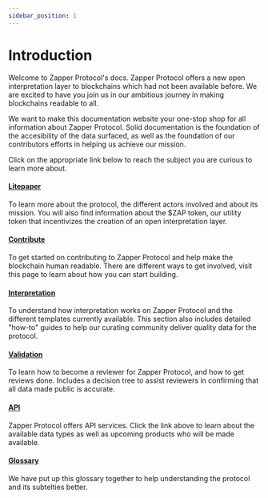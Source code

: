 ```yaml
---
sidebar_position: 1
---
```


# Introduction

Welcome to Zapper Protocol's docs. Zapper Protocol offers a new open interpretation layer to blockchains which had not been available before. We are excited to have you join us in our ambitious journey in making blockchains readable to all. 

We want to make this documentation website your one-stop shop for all information about Zapper Protocol. Solid documentation is the foundation of the accesibility of the data surfaced, as well as the foundation of our contributors efforts in helping us achieve our mission. 

Click on the appropriate link below to reach the subject you are curious to learn more about. 

#### [Litepaper](https://protocol.zapper.xyz/docs/litepaper)

To learn more about the protocol, the different actors involved and about its mission. You will also find information about the $ZAP token, our utility token that incentivizes the creation of an open interpretation layer.

#### [Contribute](https://protocol-docs-git-fredlach-final-countdown-zapper-fi.vercel.app/docs/Interpretation/contribute)

To get started on contributing to Zapper Protocol and help make the blockchain human readable. There are different ways to get involved, visit this page to learn about how you can start building. 

#### [Interpretation](https://protocol.zapper.xyz/docs/interpretation/overview)

To understand how interpretation works on Zapper Protocol and the different templates currently available. This section also includes detailed "how-to" guides to help our curating community deliver quality data for the protocol. 

#### [Validation](https://protocol.zapper.xyz/docs/Interpretation/event-interpretation/reviewer-guide/becoming-a-reviewer)

To learn how to become a reviewer for Zapper Protocol, and how to get reviews done. Includes a decision tree to assist reviewers in confirming that all data made public is accurate. 

#### [API](https://protocol.zapper.xyz/docs/api-intro)

Zapper Protocol offers API services. Click the link above to learn about the available data types as well as upcoming products who will be made available. 

#### [Glossary](https://protocol.zapper.xyz/docs/Interpretation/event-interpretation/reviewer-guide/becoming-a-reviewer)

We have put up this glossary together to help understanding the protocol and its subtelties better. 
